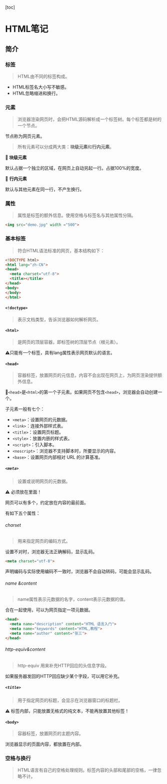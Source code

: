 [toc]
# HTML笔记

## 简介 

### 标签

> HTML由不同的标签构成。

- HTML标签名大小写不敏感。
- HTML忽略缩进和换行。

### 元素

>  浏览器渲染网页时，会把HTML源码解析成一个标签树。每个标签都是树的一个节点。

节点称为网页元素。

> 所有元素可以分成两大类：**块级元素**和**行内元素**。

**:key: 块级元素**

默认占据一个独立的区域，在网页上自动另起一行。占据100%的宽度。

:key: **行内元素**

默认与其他元素在同一行，不产生换行。

### 属性

> 属性是标签的额外信息。使用空格与标签名与其他属性分隔。

```html
<img src="demo.jpg" width ="500">
```

### 基本标签  

> 符合HTML语法标准的网页，基本结构如下：

```html
<!DOCTYPE html>
<html lang="zh-CN">
<head>
  <meta charset="utf-8">
  <title></title>
</head>
<body>
</body>
</html>
```

#### `<!doctype>`

> 表示文档类型，告诉浏览器如何解析网页。

#### `<html>`

> 是网页的顶层容器，即标签树的顶层节点（根元素）。

:warning:只能有一个<html>标签，具有lang属性表示网页默认的语言。

#### `<head>`

> 容器标签，放置网页的元信息，内容不会出现在网页上，为网页渲染提供额外信息。

:key:`<head>`是`<html>`的第一个子元素。如果网页不包含`<head>`，浏览器会自动创建一个。

子元素一般有七个：

- `<meta>`：设置网页的元数据。
- `<link>`：连接外部样式表。
- `<title>`：设置网页标题。
- `<style>`：放置内嵌的样式表。
- `<script>`：引入脚本。
- `<noscript>`：浏览器不支持脚本时，所要显示的内容。
- `<base>`：设置网页内部相对 URL 的计算基准。

##### `<meta>`

> 设置或说明网页的元数据。

:warning: 必须放在<head>里面！

网页可以有多个<meta>，约定放在<head>内容的最前面。

有如下五个属性：

###### charset

> 用来指定网页的编码方式。

设置不对时，浏览器无法正确解码，显示乱码。

```html
<meta charset="utf-8">
```

声明编码与实际使用编码不一致时，浏览器不会自动转码，可能会显示乱码。

###### name &content

> name属性表示元数据的名字，content表示元数据的值。

合在一起使用，可以为网页指定一项元数据。

```html
<head>
  <meta name="description" content="HTML 语言入门">
  <meta name="keywords" content="HTML,教程">
  <meta name="author" content="张三">
</head>
```

###### http-equiv&content

> http-equiv 用来补充HTTP回应的头信息字段。

如果服务器发回的HTTP回应缺少某个字段，可以用它补充。

##### `<title>`

> 用于指定网页的标题，会显示在浏览器窗口的标题栏。

:warning: 标签内部，只能放置无格式的纯文本，不能再放置其他标签！

#### `<body>` 

> 容器标签，放置网页的主题内容。

浏览器显示的页面内容，都放置在内部。

### 空格与换行

> HTML语言有自己的空格处理规则。标签内容的头部和尾部的空格，一律忽略不计。
